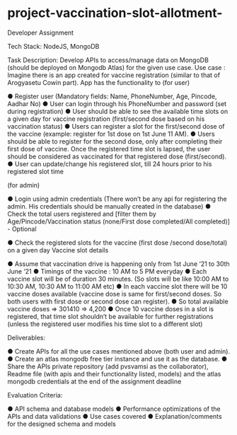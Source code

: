 # project-vaccination-slot-allotment-
Developer Assignment

Tech Stack: NodeJS, MongoDB

Task Description: Develop APIs to access/manage data on MongoDB (should be deployed on Mongodb Atlas) for the given use case. Use case : Imagine there is an app created for vaccine registration (similar to that of Arogyasetu Cowin part). App has the functionality to (for user)

● Register user (Mandatory fields: Name, PhoneNumber, Age, Pincode, Aadhar No) 
● User can login through his PhoneNumber and password (set during registration) 
● User should be able to see the available time slots on a given day for vaccine registration (first/second dose based on his vaccination status) ● Users can register a slot for the first/second dose of the vaccine (example: register for 1st dose on 1st June 11 AM). 
● Users should be able to register for the second dose, only after completing their first dose of vaccine. Once the registered time slot is lapsed, the user should be considered as vaccinated for that registered dose (first/second). 
● User can update/change his registered slot, till 24 hours prior to his registered slot time

(for admin)

● Login using admin credentials (There won’t be any api for registering the admin. His credentials should be manually created in the database) 
● Check the total users registered and [filter them by Age/Pincode/Vaccination status (none/First dose completed/All completed)] - Optional

● Check the registered slots for the vaccine (first dose /second dose/total) on a given day Vaccine slot details

● Assume that vaccination drive is happening only from 1st June ‘21 to 30th June ‘21 
● Timings of the vaccine : 10 AM to 5 PM everyday 
● Each vaccine slot will be of duration 30 minutes. (So slots will be like 10:00 AM to 10:30 AM, 10:30 AM to 11:00 AM etc) 
● In each vaccine slot there will be 10 vaccine doses available (vaccine dose is same for first/second doses. So both users with first dose or second dose can register). 
● So total available vaccine doses => 301410 => 4,200 
● Once 10 vaccine doses in a slot is registered, that time slot shouldn’t be available for further registrations (unless the registered user modifies his time slot to a different slot)

Deliverables:

● Create APIs for all the use cases mentioned above (both user and admin). 
● Create an atlas mongodb free tier instance and use it as the database. 
● Share the APIs private repository (add pvsvamsi as the collaborator), Readme file (with apis and their functionality listed, models) and the atlas mongodb credentials at the end of the assignment deadline

Evaluation Criteria:

● API schema and database models 
● Performance optimizations of the APIs and data validations 
● Use cases covered 
● Explanation/comments for the designed schema and models
